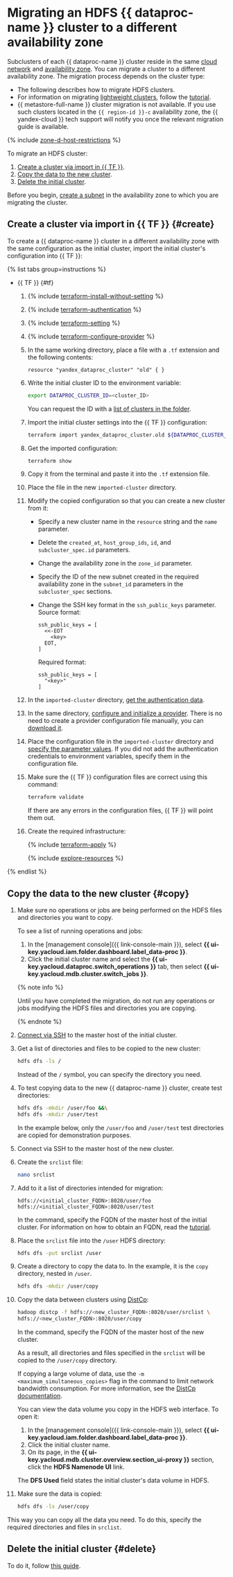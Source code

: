 # Migrating an HDFS {{ dataproc-name }} cluster to a different availability zone


Subclusters of each {{ dataproc-name }} cluster reside in the same [cloud network](../../../vpc/concepts/network.md#network) and [availability zone](../../../overview/concepts/geo-scope.md). You can migrate a cluster to a different availability zone. The migration process depends on the cluster type:

* The following describes how to migrate HDFS clusters.
* For information on migrating [lightweight clusters](../../../data-proc/concepts/index.md#light-weight-clusters), follow the [tutorial](../../../data-proc/operations/migration-to-an-availability-zone.md).
* {{ metastore-full-name }} cluster migration is not available. If you use such clusters located in the `{{ region-id }}-c` availability zone, the {{ yandex-cloud }} tech support will notify you once the relevant migration guide is available.

{% include [zone-d-host-restrictions](../../../_includes/mdb/ru-central1-d-broadwell.md) %}

To migrate an HDFS cluster:

1. [Create a cluster via import in {{ TF }}](#create).
1. [Copy the data to the new cluster](#copy).
1. [Delete the initial cluster](#delete).

Before you begin, [create a subnet](../../../vpc/operations/subnet-create.md) in the availability zone to which you are migrating the cluster.

## Create a cluster via import in {{ TF }} {#create}

To create a {{ dataproc-name }} cluster in a different availability zone with the same configuration as the initial cluster, import the initial cluster's configuration into {{ TF }}:

{% list tabs group=instructions %}

* {{ TF }} {#tf}

   1. {% include [terraform-install-without-setting](../../../_includes/mdb/terraform/install-without-setting.md) %}
   1. {% include [terraform-authentication](../../../_includes/mdb/terraform/authentication.md) %}
   1. {% include [terraform-setting](../../../_includes/mdb/terraform/setting.md) %}
   1. {% include [terraform-configure-provider](../../../_includes/mdb/terraform/configure-provider.md) %}
   1. In the same working directory, place a file with a `.tf` extension and the following contents:

      ```hcl
      resource "yandex_dataproc_cluster" "old" { }
      ```

   1. Write the initial cluster ID to the environment variable:

      ```bash
      export DATAPROC_CLUSTER_ID=<cluster_ID>
      ```

      You can request the ID with a [list of clusters in the folder](../../../data-proc/operations/cluster-list.md#list).

   1. Import the initial cluster settings into the {{ TF }} configuration:

      ```bash
      terraform import yandex_dataproc_cluster.old ${DATAPROC_CLUSTER_ID}
      ```

   1. Get the imported configuration:

      ```bash
      terraform show
      ```

   1. Copy it from the terminal and paste it into the `.tf` extension file.
   1. Place the file in the new `imported-cluster` directory.
   1. Modify the copied configuration so that you can create a new cluster from it:

      * Specify a new cluster name in the `resource` string and the `name` parameter.
      * Delete the `created_at`, `host_group_ids`, `id`, and `subcluster_spec.id` parameters.
      * Change the availability zone in the `zone_id` parameter.
      * Specify the ID of the new subnet created in the required availability zone in the `subnet_id` parameters in the `subcluster_spec` sections.
      * Change the SSH key format in the `ssh_public_keys` parameter. Source format:

         ```hcl
         ssh_public_keys = [
           <<-EOT
             <key>
           EOT,
         ]
         ```

         Required format:

         ```hcl
         ssh_public_keys = [
           "<key>"
         ]
         ```

   1. In the `imported-cluster` directory, [get the authentication data](../../../tutorials/infrastructure-management/terraform-quickstart.md#get-credentials).
   1. In the same directory, [configure and initialize a provider](../../../tutorials/infrastructure-management/terraform-quickstart.md#configure-provider). There is no need to create a provider configuration file manually, you can [download it](https://github.com/yandex-cloud/examples/tree/master/tutorials/terraform/provider.tf).
   1. Place the configuration file in the `imported-cluster` directory and [specify the parameter values](../../../tutorials/infrastructure-management/terraform-quickstart.md#configure-provider). If you did not add the authentication credentials to environment variables, specify them in the configuration file.
   1. Make sure the {{ TF }} configuration files are correct using this command:

      ```bash
      terraform validate
      ```

      If there are any errors in the configuration files, {{ TF }} will point them out.

   1. Create the required infrastructure:

      {% include [terraform-apply](../../../_includes/mdb/terraform/apply.md) %}

      {% include [explore-resources](../../../_includes/mdb/terraform/explore-resources.md) %}

{% endlist %}

## Copy the data to the new cluster {#copy}

1. Make sure no operations or jobs are being performed on the HDFS files and directories you want to copy.

   To see a list of running operations and jobs:

   1. In the [management console]({{ link-console-main }}), select **{{ ui-key.yacloud.iam.folder.dashboard.label_data-proc }}**.
   1. Click the initial cluster name and select the **{{ ui-key.yacloud.dataproc.switch_operations }}** tab, then select **{{ ui-key.yacloud.mdb.cluster.switch_jobs }}**.

   {% note info %}

   Until you have completed the migration, do not run any operations or jobs modifying the HDFS files and directories you are copying.

   {% endnote %}

1. [Connect via SSH](../../../data-proc/operations/connect.md#data-proc-ssh) to the master host of the initial cluster.
1. Get a list of directories and files to be copied to the new cluster:

   ```bash
   hdfs dfs -ls /
   ```

   Instead of the `/` symbol, you can specify the directory you need.

1. To test copying data to the new {{ dataproc-name }} cluster, create test directories:

   ```bash
   hdfs dfs -mkdir /user/foo &&\
   hdfs dfs -mkdir /user/test
   ```

   In the example below, only the `/user/foo` and `/user/test` test directories are copied for demonstration purposes.

1. Connect via SSH to the master host of the new cluster.
1. Create the `srclist` file:

   ```bash
   nano srclist
   ```

1. Add to it a list of directories intended for migration:

   ```text
   hdfs://<initial_cluster_FQDN>:8020/user/foo
   hdfs://<initial_cluster_FQDN>:8020/user/test
   ```

   In the command, specify the FQDN of the master host of the initial cluster. For information on how to obtain an FQDN, read the [tutorial](../../../data-proc/operations/connect.md#fqdn).

1. Place the `srclist` file into the `/user` HDFS directory:

   ```bash
   hdfs dfs -put srclist /user
   ```

1. Create a directory to copy the data to. In the example, it is the `copy` directory, nested in `/user`.

   ```bash
   hdfs dfs -mkdir /user/copy
   ```

1. Copy the data between clusters using [DistCp](https://hadoop.apache.org/docs/current/hadoop-distcp/DistCp.html):

   ```bash
   hadoop distcp -f hdfs://<new_cluster_FQDN>:8020/user/srclist \
   hdfs://<new_cluster_FQDN>:8020/user/copy
   ```

   In the command, specify the FQDN of the master host of the new cluster.

   As a result, all directories and files specified in the `srclist` will be copied to the `/user/copy` directory.

   If copying a large volume of data, use the `-m <maximum_simultaneous_copies>` flag in the command to limit network bandwidth consumption. For more information, see the [DistCp documentation](https://hadoop.apache.org/docs/r3.2.2/hadoop-distcp/DistCp.html#Command_Line_Options).

   You can view the data volume you copy in the HDFS web interface. To open it:

   1. In the [management console]({{ link-console-main }}), select **{{ ui-key.yacloud.iam.folder.dashboard.label_data-proc }}**.
   1. Click the initial cluster name.
   1. On its page, in the **{{ ui-key.yacloud.mdb.cluster.overview.section_ui-proxy }}** section, click the **HDFS Namenode UI** link.

   The **DFS Used** field states the initial cluster's data volume in HDFS.

1. Make sure the data is copied:

   ```bash
   hdfs dfs -ls /user/copy
   ```

This way you can copy all the data you need. To do this, specify the required directories and files in `srclist`.

## Delete the initial cluster {#delete}

To do it, follow [this guide](../../../data-proc/operations/cluster-delete.md).
